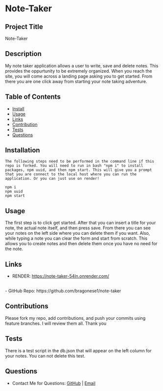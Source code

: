 # Note-Taker

## Project Title
Note-Taker 

## Description
My note taker application allows a user to write, save and delete notes. This provides the oppurtunity to be extremely organized. When you reach the site, you will come across a landing page asking you to get started. From there you are one click away from starting your note taking adventure.

## Table of Contents
* [Install](#installation)
* [Usage](#usage)
* [Links](#links)
* [Contribution](#contributions)
* [Tests](#tests)
* [Questions](#questions)

## Installation
`` The following steps need to be performed in the command line if this repo is forked. You will need to run in bash "npm i" to install packages, npm uuid, and then npm start. This will give you a prompt that you are connect to the local host where you can run the application. Or you can just use on render! ``
<br>

```
npm i
npm uuid
npm start
```

## Usage
The first step is to click get started. After that you can insert a title for your note, the actual note itself, and then press save. From there you can see your notes on the left side where you can delete them if you want. Also, while typing a note you can clear the form and start from scratch. This allows you to create notes and then delete them once you have no need for the note.

## Links
- RENDER: https://note-taker-54ln.onrender.com/ 
<br>
- GitHub Repo: https://github.com/bragonese1/note-taker

## Contributions
Please fork my repo, add contributions, and push your commits using feature branches. I will review them all. Thank you

## Tests
There is a test script in the db.json that will appear on the left column for your notes. You can not delete this test.

## Questions
- Contact Me for Questions:
[GitHub](https://github.com/bragonese1) | [Email](mailto:ragonesebradley@gmail.com)